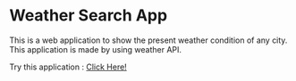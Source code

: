 # Weather Search App

This is a web application to show the present weather condition of any city. This application is made by using weather API.

Try this application : <a href="http://ankitkaushal.000webhostapp.com/weather/">Click Here!</a>
